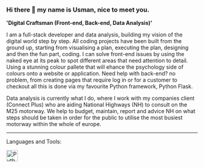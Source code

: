 ### Hi there 👋 my name is Usman, nice to meet you. 

**'Digital Craftsman (Front-end, Back-end, Data Analysis)'**

I am a full-stack developer and data analysis, building my vision of the digital world step by step. All coding projects have been built from the ground up, starting from visualising a plan, executing the plan, designing and then the fun part, coding. I can solve front-end issues by using the naked eye at its peak to spot different areas that need attention to detail. Using a stunning colour pallete that will ehance the psychology side of colours onto a website or application. Need help with back-end? no problem, from creating pages that require log in or for a customer to checkout all this is done via my favourite Python framework, Python Flask. 

Data analysis is currently what I do, where I work with my companies client (Connect Plus) who are aiding National Highways (NH) to consult on the M25 motorway. We help to budget, maintain, report and advice NH on what steps should be taken in order for the public to utilise the most busiest motorway within the whole of europe. 




---

Languages and Tools:

<img align="left" alt="Python Icon" width="30px" src="https://cdn.jsdelivr.net/gh/devicons/devicon/icons/python/python-original-wordmark.svg" />
          
          
          
<!--
**MohammedUsman-hub/MohammedUsman-hub** is a ✨ _special_ ✨ repository because its `README.md` (this file) appears on your GitHub profile.
### 🔭 I’m currently working on a landing page called 6pathcardstox, the influence and idea has come from a side hustle/business I do. 
### 🌱 I’m currently learning React
Here are some ideas to get you started:
### 📫 How to reach me: usman_dev23@outlook.com
### ⚡ Fun fact: I do bjj
- 👯 I’m looking to collaborate on ...
- 🤔 I’m looking for help with ...
- 💬 Ask me about ...![giphy](https://user-images.githubusercontent.com/62765818/227741356-f47d8d6d-789c-4ae9-8d68-a86e40aa0ffc.gif)
-->


